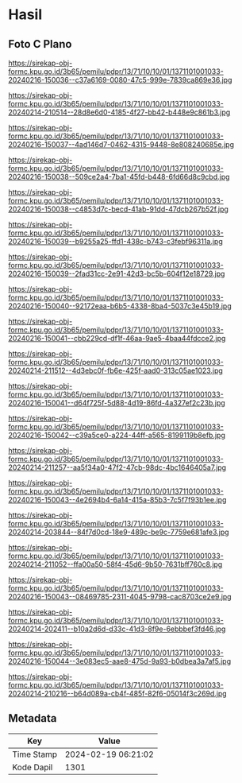 # Hasil

## Foto C Plano

https://sirekap-obj-formc.kpu.go.id/3b65/pemilu/pdpr/13/71/10/10/01/1371101001033-20240216-150036--c37a6169-0080-47c5-999e-7839ca869e36.jpg

https://sirekap-obj-formc.kpu.go.id/3b65/pemilu/pdpr/13/71/10/10/01/1371101001033-20240214-210514--28d8e6d0-4185-4f27-bb42-b448e9c861b3.jpg

https://sirekap-obj-formc.kpu.go.id/3b65/pemilu/pdpr/13/71/10/10/01/1371101001033-20240216-150037--4ad146d7-0462-4315-9448-8e808240685e.jpg

https://sirekap-obj-formc.kpu.go.id/3b65/pemilu/pdpr/13/71/10/10/01/1371101001033-20240216-150038--509ce2a4-7ba1-45fd-b448-6fd66d8c9cbd.jpg

https://sirekap-obj-formc.kpu.go.id/3b65/pemilu/pdpr/13/71/10/10/01/1371101001033-20240216-150038--c4853d7c-becd-41ab-91dd-47dcb267b52f.jpg

https://sirekap-obj-formc.kpu.go.id/3b65/pemilu/pdpr/13/71/10/10/01/1371101001033-20240216-150039--b9255a25-ffd1-438c-b743-c3febf96311a.jpg

https://sirekap-obj-formc.kpu.go.id/3b65/pemilu/pdpr/13/71/10/10/01/1371101001033-20240216-150039--2fad31cc-2e91-42d3-bc5b-604f12e18729.jpg

https://sirekap-obj-formc.kpu.go.id/3b65/pemilu/pdpr/13/71/10/10/01/1371101001033-20240216-150040--92172eaa-b6b5-4338-8ba4-5037c3e45b19.jpg

https://sirekap-obj-formc.kpu.go.id/3b65/pemilu/pdpr/13/71/10/10/01/1371101001033-20240216-150041--cbb229cd-df1f-46aa-9ae5-4baa44fdcce2.jpg

https://sirekap-obj-formc.kpu.go.id/3b65/pemilu/pdpr/13/71/10/10/01/1371101001033-20240214-211512--4d3ebc0f-fb6e-425f-aad0-313c05ae1023.jpg

https://sirekap-obj-formc.kpu.go.id/3b65/pemilu/pdpr/13/71/10/10/01/1371101001033-20240216-150041--d64f725f-5d88-4d19-86fd-4a327ef2c23b.jpg

https://sirekap-obj-formc.kpu.go.id/3b65/pemilu/pdpr/13/71/10/10/01/1371101001033-20240216-150042--c39a5ce0-a224-44ff-a565-8199119b8efb.jpg

https://sirekap-obj-formc.kpu.go.id/3b65/pemilu/pdpr/13/71/10/10/01/1371101001033-20240214-211257--aa5f34a0-47f2-47cb-98dc-4bc1646405a7.jpg

https://sirekap-obj-formc.kpu.go.id/3b65/pemilu/pdpr/13/71/10/10/01/1371101001033-20240216-150043--4e2694b4-6a14-415a-85b3-7c5f7f93b1ee.jpg

https://sirekap-obj-formc.kpu.go.id/3b65/pemilu/pdpr/13/71/10/10/01/1371101001033-20240214-203844--84f7d0cd-18e9-489c-be9c-7759e681afe3.jpg

https://sirekap-obj-formc.kpu.go.id/3b65/pemilu/pdpr/13/71/10/10/01/1371101001033-20240214-211052--ffa00a50-58f4-45d6-9b50-7631bff760c8.jpg

https://sirekap-obj-formc.kpu.go.id/3b65/pemilu/pdpr/13/71/10/10/01/1371101001033-20240216-150043--08469785-2311-4045-9798-cac8703ce2e9.jpg

https://sirekap-obj-formc.kpu.go.id/3b65/pemilu/pdpr/13/71/10/10/01/1371101001033-20240214-202411--b10a2d6d-d33c-41d3-8f9e-6ebbbef3fd46.jpg

https://sirekap-obj-formc.kpu.go.id/3b65/pemilu/pdpr/13/71/10/10/01/1371101001033-20240216-150044--3e083ec5-aae8-475d-9a93-b0dbea3a7af5.jpg

https://sirekap-obj-formc.kpu.go.id/3b65/pemilu/pdpr/13/71/10/10/01/1371101001033-20240214-210216--b64d089a-cb4f-485f-82f6-05014f3c269d.jpg


## Metadata

| Key        | Value               |
| ---------- | ------------------- |
| Time Stamp | 2024-02-19 06:21:02 |
| Kode Dapil | 1301                |



